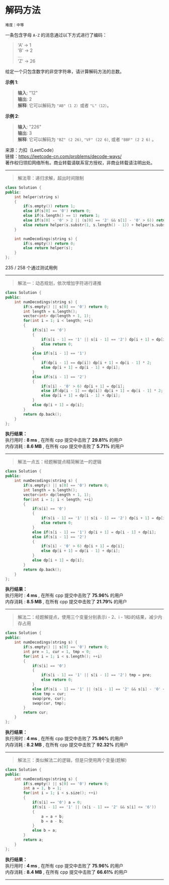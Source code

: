 # 解码方法 #  
`难度：中等` 

一条包含字母 `A-Z` 的消息通过以下方式进行了编码：  

>'A' -> 1  
>'B' -> 2  
>...  
>'Z' -> 26  

给定一个只包含数字的非空字符串，请计算解码方法的总数。  

**示例 1**:   
>**输入**: "12"   
>**输出**: 2  
>**解释**: 它可以解码为 `"AB"（1 2）`或者 `"L"（12）`。

**示例 2**:   
>**输入**: "226"   
>**输出**: 3  
>**解释**: 它可以解码为 `"BZ" (2 26)`, `"VF" (22 6)`, 或者 `"BBF" (2 2 6)` 。

来源：力扣（LeetCode）  
链接：https://leetcode-cn.com/problems/decode-ways/  
著作权归领扣网络所有。商业转载请联系官方授权，非商业转载请注明出处。  

---  
>解法零：递归求解，超出时间限制   

```C++
class Solution {
public:
    int helper(string s)
    {
        if(s.empty()) return 1;
        else if(s[0] == '0') return 0;
        else if(s.length() == 1) return 1;
        else if(s[0] - '0' > 2 || (s[0] == '2' && s[1] - '0' > 6)) return helper(s.substr(1, s.length() - 1));
        else return helper(s.substr(1, s.length() - 1)) + helper(s.substr(2, s.length() - 2));
    }

    int numDecodings(string s) {
        if(s.empty()) return 0;
        else return helper(s);
    }
};
```  
235 / 258 个通过测试用例  

---  
>解法一：动态规划，依次增加字符进行递推  

```C++
class Solution {
public:
    int numDecodings(string s) {
        if(s.empty() || s[0] == '0') return 0;
        int length = s.length();
        vector<int> dp(length + 1, 1);
        for(int i = 1; i < length; ++i)
        {
            if(s[i] == '0')
            {
                if(s[i - 1] == '1' || s[i - 1] == '2') dp[i + 1] = dp[i - 1];
                else return 0;
            }
            else if(s[i - 1] == '1')
            {
                if(dp[i - 1] == dp[i]) dp[i + 1] = dp[i - 1] * 2;
                else dp[i + 1] = dp[i - 1] + dp[i];
            }
            else if(s[i - 1] == '2')
            {
                if(s[i] - '0' > 6) dp[i + 1] = dp[i];
                else if(dp[i - 1] == dp[i]) dp[i + 1] = dp[i - 1] * 2;
                else dp[i + 1] = dp[i - 1] + dp[i];
            }
            else dp[i + 1] = dp[i];
        }
        return dp.back();
    }
};
```  

**执行结果：**  
执行用时 : **8 ms** , 在所有 cpp 提交中击败了 **29.81%** 的用户  
内存消耗 : **8.6 MB** , 在所有 cpp 提交中击败了 **5.71%** 的用户  

---  
>解法一点五：经题解提点精简解法一的逻辑  

```C++
class Solution {
public:
    int numDecodings(string s) {
        if(s.empty() || s[0] == '0') return 0;
        int length = s.length();
        vector<int> dp(length + 1, 1);
        for(int i = 1; i < length; ++i)
        {
            if(s[i] == '0')
            {
                if(s[i - 1] == '1' || s[i - 1] == '2') dp[i + 1] = dp[i - 1];
                else return 0;
            }
            else if(s[i - 1] == '1') dp[i + 1] = dp[i - 1] + dp[i];
            else if(s[i - 1] == '2')
            {
                if(s[i] - '0' > 6) dp[i + 1] = dp[i];
                else dp[i + 1] = dp[i - 1] + dp[i];
            }
            else dp[i + 1] = dp[i];
        }
        return dp.back();
    }
};
```  

**执行结果：**  
执行用时 : **4 ms** , 在所有 cpp 提交中击败了 **75.96%** 的用户  
内存消耗 : **8.5 MB** , 在所有 cpp 提交中击败了 **21.79%** 的用户  

---  
>解法二：经题解提点，使用三个变量分别表示i - 2、i - 1和i的结果，减少内存占用  

```C++
class Solution {
public:
    int numDecodings(string s) {
        if(s.empty() || s[0] == '0') return 0;
        int pre = 1, cur = 1, tmp = 0;
        for(int i = 1; i < s.length(); ++i)
        {
            if(s[i] == '0')
            {
                if(s[i - 1] == '1' || s[i - 1] == '2') tmp = pre;
                else return 0;
            }
            else if(s[i - 1] == '1' || (s[i - 1] == '2' && s[i] - '0' < 7)) tmp = pre + cur;
            else tmp = cur;
            swap(pre, cur);
            swap(cur, tmp);
        }
        return cur;
    }
};
```  

**执行结果：**  
执行用时 : **4 ms** , 在所有 cpp 提交中击败了 **75.96%** 的用户  
内存消耗 : **8.2 MB** , 在所有 cpp 提交中击败了 **92.32%** 的用户  

---  
>解法三：类似解法二的逻辑，但是只使用两个变量(题解)  

```C++
class Solution {
public:
    int numDecodings(string s) {
        if(s.empty() || s[0] == '0') return 0;
        int a = 1, b = 1;
        for(int i = 1; i < s.size(); ++i)
        {
            if(s[i] == '0') a = 0;
            if(s[i - 1] == '1' || (s[i - 1] == '2' && s[i] <= '6'))
            {
                a = a + b;
                b = a - b;
            }
            else b = a;
        }
        return a;
    }
};
```  

**执行结果：**  
执行用时 : **4 ms** , 在所有 cpp 提交中击败了 **75.96%** 的用户  
内存消耗 : **8.4 MB** , 在所有 cpp 提交中击败了 **66.61%** 的用户  

---  